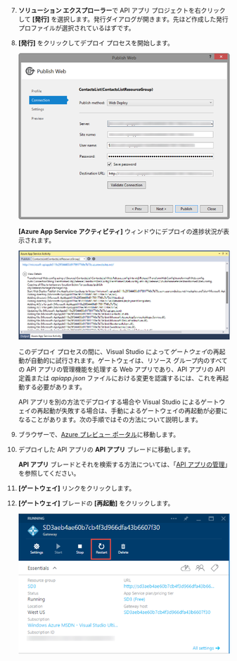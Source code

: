 7. **ソリューション エクスプローラー**で API アプリ プロジェクトを右クリックして **[発行]** を選択します。発行ダイアログが開きます。先ほど作成した発行プロファイルが選択されているはずです。 

9. **[発行]** をクリックしてデプロイ プロセスを開始します。

	![API アプリのデプロイ](./media/app-service-api-pub-web-deploy/26-5-deployment-success-v3.png)

	**[Azure App Service アクティビティ]** ウィンドウにデプロイの進捗状況が表示されます。

	![[Azure App Service アクティビティ] ウィンドウの状態通知](./media/app-service-api-pub-web-deploy/26-5-deployment-success-v4.png)

	このデプロイ プロセスの間に、Visual Studio によって*ゲートウェイ*の再起動が自動的に試行されます。ゲートウェイは、リソース グループ内のすべての API アプリの管理機能を処理する Web アプリであり、API アプリの API 定義または *apiapp.json* ファイルにおける変更を認識するには、これを再起動する必要があります。
 
	API アプリを別の方法でデプロイする場合や Visual Studio によるゲートウェイの再起動が失敗する場合は、手動によるゲートウェイの再起動が必要になることがあります。次の手順ではその方法について説明します。

1. ブラウザーで、[Azure プレビュー ポータル](https://portal.azure.com)に移動します。

2. デプロイした API アプリの **API アプリ** ブレードに移動します。

	**API アプリ** ブレードとそれを検索する方法については、「[API アプリの管理](../articles/app-service-api/app-service-api-manage-in-portal.md)」を参照してください。

4. **[ゲートウェイ]** リンクをクリックします。

3. **[ゲートウェイ]** ブレードの **[再起動]** をクリックします。

	![](./media/app-service-api-pub-web-deploy/restartgateway.png)

<!---HONumber=August15_HO6-->
